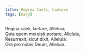 ```yaml
---
title: Regina Caeli, Laetare
tags: [mary]
---
```



Regina caeli, laetare, Alleluia;   
Quia quem meruisti portare, Alleluia,   
Resurrexit, sicut dixit, Alleluia:   
Ora pro nobis Deum, Alleluia.   
